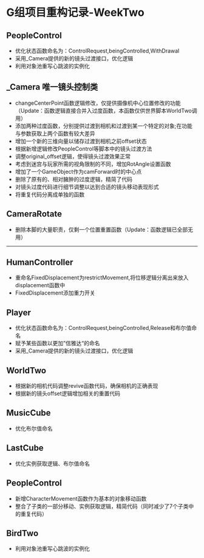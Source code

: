 # G组项目重构记录-WeekTwo

## PeopleControl

- 优化状态函数命名为：ControlRequest,beingControlled,WithDrawal
- 采用_Camera提供的新的镜头过渡接口，优化逻辑
- 利用对象池重写心跳波的实例化

## _Camera 唯一镜头控制类
- changeCenterPoint函数逻辑修改，仅提供摄像机中心位置修改的功能（Update：函数逻辑直接合并入过度函数，本函数仅供世界脚本WorldTwo调用）
- 添加两种过度函数，分别提供过渡到相机和过渡到某一个特定的对象;在功能与参数获取上两个函数有较大差异
- 增加一个新的三维向量以储存过渡到相机之前offset状态
- 根据新增逻辑修改PeopleControl等脚本中的镜头过渡方法
- 调整original_offset逻辑，使得镜头过渡效果正常
- 考虑到迷宫与玩家所需的视角限制的不同，增加RotAngle设置函数
- 增加了一个GameObject作为camForward时的中心点
- 删除了原有的、相对臃肿的过度逻辑，精简了代码
- 对镜头过度代码进行细节调整以达到合适的镜头移动表现形式
- 将重复代码分离成单独的函数


## CameraRotate 
- 删除本脚的大量职责，仅剩一个位置重置函数（Update：函数逻辑已全部无用）

--------------------------------------------------------------------------
## HumanController
- 重命名FixedDisplacement为restrictMovement,将位移逻辑分离出来放入displacement函数中
- FixedDisplacement添加重力开关

## Player
- 优化状态函数命名为：ControlRequest,beingControlled,Release和布尔值命名
- 赋予某些函数以更加”信雅达“的命名
- 采用_Camera提供的新的镜头过渡接口，优化逻辑

## WorldTwo 
- 根据新的相机代码调整revive函数代码，确保相机的正确表现
- 根据新的镜头offset逻辑增加相关的重置代码

## MusicCube
- 优化布尔值命名

## LastCube
- 优化实例获取逻辑、布尔值命名

## PeopleControl
- 新增CharacterMovement函数作为基本的对象移动函数
- 整合了子类的一部分移动、实例获取逻辑，精简代码（同时减少了7个子类中的重复代码）

## BirdTwo
- 利用对象池重写心跳波的实例化